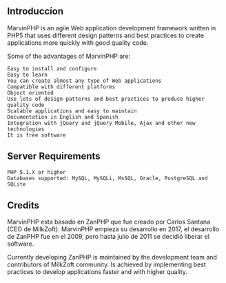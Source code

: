 Introduccíon
------------------------
MarvinPHP is an agile Web application development framework written in PHP5 that uses different design patterns and best practices to create applications more quickly with good quality code.

Some of the advantages of MarvinPHP are:

    Easy to install and configure
    Easy to learn
    You can create almost any type of Web applications
    Compatible with different platforms
    Object oriented
    Use lots of design patterns and best practices to produce higher quality code
    Scalable applications and easy to maintain
    Documentation in English and Spanish
    Integration with jQuery and jQuery Mobile, Ajax and other new technologies
    It is free software 

Server Requirements
-------------------------
    PHP 5.1.X or higher
    Databases supported: MySQL, MySQLi, MsSQL, Oracle, PostgreSQL and SQLite 

Credits
-------------------------
MarvinPHP esta basado en ZanPHP que fue creado por Carlos Santana (CEO de MilkZoft). MarvinPHP empieza su desarrollo en 2017, el desarrollo de ZanPHP fue en el 2009, pero hasta julio de 2011 se decidió liberar el software.

Currently developing ZanPHP is maintained by the development team and contributors of MilkZoft community.
Is achieved by implementing best practices to develop applications faster and with higher quality.

